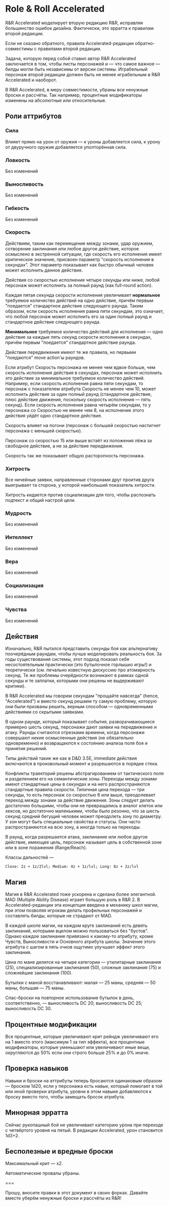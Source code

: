 Role & Roll Accelerated
===

R&R Accelerated моделирует вторую редакцию R&R, исправляя большинство ошибок
дизайна. Фактически, это эрратта к правилам второй редакции.

Если не сказано обратного, правила Accelerated-редакции обратно-совместимы с
правилами второй редакции.

Задача, которую перед собой ставил автор R&R Accelerated заключается в
том, чтобы листы персонажей и — что самое важное — билды могли быть
независимы от версии системы. Играбельный персонаж второй редакции
должен быть не менее играбельным в R&R Accelerated и наоборот.

В R&R Accelerated, в меру совместимости, убраны все ненужные броски и
рассчёты. Так например, процентные модификаторы изменены на абсолютные
или относительные.


Роли аттрибутов
---

### Сила

Влияет прямо на урон от оружия — к уроны добавляется сила, к урону от
двуручного оружия добавляется уполторённая сила.

### Ловкость

Без изменений

### Выносливость

Без изменений

### Гибкость

Без изменений

### Скорость

Действиям, таким как перемещение между зонами, удар оружием,
сотворение заклинания или любое другое действие, которое осмыслено в
экстренной ситуации, где скорость его исполнения имеет критическое
значение, присвоен параметр "скорость исполнения в секундах". Этот
параметр показывает как быстро обычный человек может исполнить данное
действие.

Действия со скоростью исполнения четыре секунды или ниже, любой
персонаж может исполнить за полный раунд (как full-round action).

Каждая пятая секунда скорости исполнения увеличивает **нормальное**
требуемое количество действий на одно действие, причём первым
"поедается" стандартное действие следующего раунда. Таким образом,
если скорость исполнения равна пяти секундам, это означает, что любой
персонаж может исполнить его за один полный раунд и стандартное
действие следующего раунда.

**Минимальное** требуемое количество действий для исполнения — одно
действие за каждые пять секунд скорости исполнения в секундах, причём
первым "поедается" стандартное действие раунда.

Действия передвижения имеют те же правила, но первыми "поедаются" move
action'ы раундов.

Если атрибут Скорость персонажа не менее чем вдвое больше, чем скорость
исполнения действия в секундах, персонаж может исполнить это действие
за минимальное требуемое количество действий. Например, если скорость
исполнения равна пяти секундам, то персонаж с показателем атрибута
Скорость не менее чем 10, может исполнить действие за один полный
раунд (стандартное действие, плюс действие движения, поскольку
скорость исполнения — пять секунд). Если скорость исполнения равна
четырём секундам, то у персонажа со Скоростью не менее чем 8, на
исполнение этого действия уйдёт одно стандартное действие.

Скорость влияет на погони (персонаж с большей скоростью настигнет
персонажа с меньшей скоростью).

Персонаж со скоростью 15 или выше встаёт из положения лёжа за свободное
действие, а не за действие передвижения.

Скорость так же показывает общую расторопность персонажа.

### Хитрость

Все ничейные заявки, направленные сторонами друг проитив друга
выигрывает та сторона, у которой наибольший показатель хитрости.

Хитрость кидается против социализации для того, чтобы распознать
подтекст и общий настрой цели.

### Мудрость

Без изменений

### Интеллект

Без изменений

### Вера

Без изменений

### Социализация

Без изменений

### Чувства

Без изменений


Действия
---

Изначально, R&R пытался представить секунды боя как альтернативу
поочерёдным раундам, чтобы лучше моделировать реальность боя.
За годы существования системы, этот подход показал себя несостоятельным
практически (это бутылочное горлышко игры!) и теоретически (см.
печально известную дискуссию про атомарность секунд. Те же проблемы
очерёдности возникают в рамках одной секунды и те заплатки, которыми они
решены не выдерживают критики).

В R&R Accelerated мы говорим секундам "прощайте навсегда" (hence,
"Accelerated") и вместо секунд решаем ту самую проблему, которую они
были призваны решить, верным способом — одновременными действиями со
скрытыми заявками.

В одном раунде, который показывает события, разворачивающиеся примерно
шесть секунд, персонажи дают заявки на передвижение и атаку. Раунды
считаются отрезками времени, когда персонажи совершают некие осмысленные
действия (не обязательно одновременно) и возвращаются к состоянию
анализа поля боя и принятия решений.

Типы действий такие же как в D&D 3.5E, immediate действия включаются в
произвольный момент и разрешаются в порядке стека.

Конфликты траекторий решены абстрагированием от тактического поля и
разделением его на семантические зоны. Переходы между зонами имеют
стандартные цены в секундах и на него распространяются стандартные
правила скорости. Типичная цена перехода — три секунды, то есть персонаж
со скоростью 6 или выше, преодолевает переход между зонами за действие
движения. Зоны следует делать достаточно большими, чтобы они не
превращались в аналог клеток или хексов, но достаточно маленькими, чтобы
было резонно, что за шесть секунд средний бегущий человек может
преодолеть зону по диаметру. У зон могут быть специальные свойства и
статусы. Они часто распространяются на всю зону, а иногда только на
переходы.

В раунд, когда разрешается атака, заклинание или любое другое действие,
имеющее цель, персонаж называет цель в собственной зоне или в зоне
поражения (Range/Reach).

Классы дальностей —

```
Close: 2z + 1z/2lvl; Medium: 4z + 1z/lvl; Long: 8z + 2z/lvl
```

Магия
---

Магия в R&R Accelerated тоже ускорена и сделана более элегантной. MAD
(Multiple Ability Disease) играет большую роль в R&R 2. В
Accelerated-редакции эта концепция введена в механику школ магии, при
этом позволяя игрокам делать профильных персонажей и составлять билды,
которые не страдают от MAD.

В каждой школе магии, на каждом круге заклинаний есть девять
заклинаний, которыми вцелом можно пользоваться без "бустов". Однако
каждое заклинание привязано к какому-то атрибуту, кроме Чувств,
Выносливости и Основного атрибута школы. Значение этого атрибута с
шагом в пять очков ощутимо улучшает эффект этого заклинания.

Цена по мане делится на четыре категории — утилитарные заклинания
(25), специализированные заклинания (50), сложные заклинания (75) и
сложнейшие заклинания (100).

Бутылки с маной восстанавливают: малая — 25 маны, средняя — 50 маны,
большая — 75 маны.

Спас-броски на повторное использование бутылок в день, соответственно,
— выносливость DC 20; выносливость DC 25; выносливость DC 30.

Процентные модификации
---

Все процентные, которые увеличивают крит рейндж увеличивают его на 1
вместо этого (максимум 1 за тип эффекта), все процентные модификаторы,
которые уменьшают или увеличивают иные вещи, округляются до 50% если они
строго больше 25% и до 0% иначе.

Проверка навыков
---

Навыки и броски на аттрибуты теперь бросаются одинаковым образом —
броском 1d20, если у персонажа есть навык, который помогает в той или
иной проверки атрибута, уровни в этом навыке добавляются к броску
вместо того, чтобы замещать бросок атрибута.

Минорная эрратта
---

Сейчас рукопашный бой не увеличивает категорию урона при переходе с
четвёртого уровня на пятый. В редакции Accelerated, урон становится 1d3+2.

Бесполезные и вредные броски
---

Максимальный крит — x2.

Автоматические провалы убраны.

===


Прошу, вносите правки в этот документ в своих форках. Давайте вместе
уберём ненужные броски и рассчёты из R&R!
